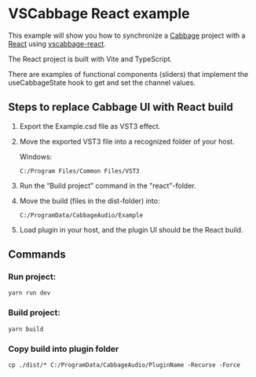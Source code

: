 # VSCabbage React example

This example will show you how to synchronize a [Cabbage](https://cabbageaudio.com/) project with a [React](https://github.com/facebook/react) using [vscabbage-react](https://github.com/hdale94/vscabbage-react).

The React project is built with Vite and TypeScript.

There are examples of functional components (sliders) that implement the useCabbageState hook to get and set the channel values.

## Steps to replace Cabbage UI with React build

1.  Export the Example.csd file as VST3 effect.

2.  Move the exported VST3 file into a recognized folder of your host.

    Windows:

        C:/Program Files/Common Files/VST3

3.  Run the “Build project” command in the "react"-folder.

4.  Move the build (files in the dist-folder) into:

        C:/ProgramData/CabbageAudio/Example

5.  Load plugin in your host, and the plugin UI should be the React build.

## Commands

### Run project:

    yarn run dev

### Build project:

    yarn build

### Copy build into plugin folder

    cp ./dist/* C:/ProgramData/CabbageAudio/PluginName -Recurse -Force

